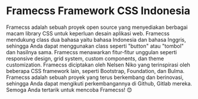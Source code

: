 # Framecss Framework CSS Indonesia 
Framecss adalah sebuah proyek open source yang menyediakan berbagai macam library CSS untuk keperluan desain aplikasi web. Framecss mendukung class dua bahasa yaitu bahasa Indonesia dan bahasa Inggris, sehingga Anda dapat menggunakan class seperti "button" atau "tombol" dan hasilnya sama. Framecss menawarkan fitur-fitur unggulan seperti responsive design, grid system, custom components, dan theme customization. Framecss diciptakan oleh Nelsen Niko yang terinspirasi oleh beberapa CSS framework lain, seperti Bootstrap, Foundation, dan Bulma. Framecss adalah sebuah proyek yang terus berkembang dan berinovasi, sehingga Anda dapat mengikuti perkembangannya di Github, Gitlab mereka. Semoga Anda tertarik untuk mencoba Framecss! 😊
